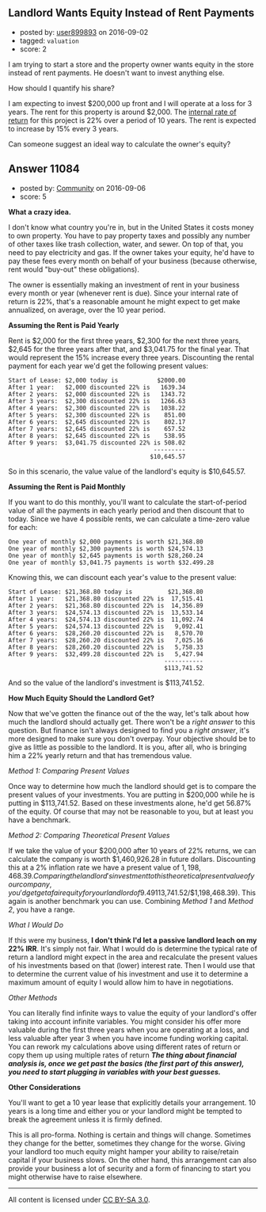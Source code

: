 ## Landlord Wants Equity Instead of Rent Payments

- posted by: [user899893](https://stackexchange.com/users/484305/user899893) on 2016-09-02
- tagged: `valuation`
- score: 2

I am trying to start a store and the property owner wants equity in the store instead of rent payments. He doesn't want to invest anything else.

How should I quantify his share?

I am expecting to invest $200,000 up front and I will operate at a loss for 3 years. The rent for this property is around $2,000. The [internal rate of return](http://www.investopedia.com/terms/i/irr.asp) for this project is 22% over a period of 10 years. The rent is expected to increase by 15% every 3 years. 

Can someone suggest an ideal way to calculate the owner's equity?


## Answer 11084

- posted by: [Community](https://stackexchange.com/users/-1/community) on 2016-09-06
- score: 5

**What a crazy idea.**

I don't know what country you're in, but in the United States it costs money to own property. You have to pay property taxes and possibly any number of other taxes like trash collection, water, and sewer. On top of that, you need to pay electricity and gas. If the owner takes your equity, he'd have to pay these fees every month on behalf of your business (because otherwise, rent would "buy-out" these obligations).

The owner is essentially making an investment of rent in your business every month or year (whenever rent is due). Since your internal rate of return is 22%, that's a reasonable amount he might expect to get make annualized, on average, over the 10 year period.

**Assuming the Rent is Paid Yearly**

Rent is $2,000 for the first three years, $2,300 for the next three years, $2,645 for the three years after that, and $3,041.75 for the final year. That would represent the 15% increase every three years. Discounting the rental payment for each year we'd get the following present values:

```
Start of Lease: $2,000 today is           $2000.00
After 1 year:   $2,000 discounted 22% is   1639.34
After 2 years:  $2,000 discounted 22% is   1343.72
After 3 years:  $2,300 discounted 22% is   1266.63
After 4 years:  $2,300 discounted 22% is   1038.22
After 5 years:  $2,300 discounted 22% is    851.00
After 6 years:  $2,645 discounted 22% is    802.17
After 7 years:  $2,645 discounted 22% is    657.52
After 8 years:  $2,645 discounted 22% is    538.95
After 9 years:  $3,041.75 discounted 22% is 508.02
                                         ---------
                                        $10,645.57
```

So in this scenario, the value value of the landlord's equity is $10,645.57.

**Assuming the Rent is Paid Monthly**

If you want to do this monthly, you'll want to calculate the start-of-period value of all the payments in each yearly period and then discount that to today. Since we have 4 possible rents, we can calculate a time-zero value for each:

```
One year of monthly $2,000 payments is worth $21,368.80
One year of monthly $2,300 payments is worth $24,574.13
One year of monthly $2,645 payments is worth $28,260.24
One year of monthly $3,041.75 payments is worth $32.499.28
```

Knowing this, we can discount each year's value to the present value:

```
Start of Lease: $21,368.80 today is          $21,368.80
After 1 year:   $21,368.80 discounted 22% is  17,515.41
After 2 years:  $21,368.80 discounted 22% is  14,356.89
After 3 years:  $24,574.13 discounted 22% is  13,533.14
After 4 years:  $24,574.13 discounted 22% is  11,092.74
After 5 years:  $24,574.13 discounted 22% is   9,092.41
After 6 years:  $28,260.20 discounted 22% is   8,570.70
After 7 years:  $28,260.20 discounted 22% is   7,025.16
After 8 years:  $28,260.20 discounted 22% is   5,758.33
After 9 years:  $32,499.28 discounted 22% is   5,427.94
                                            -----------
                                            $113,741.52
```

And so the value of the landlord's investment is $113,741.52.

**How Much Equity Should the Landlord Get?**

Now that we've gotten the finance out of the the way, let's talk about how much the landlord should actually get. There won't be a _right answer_ to this question. But finance isn't always designed to find you a _right answer_, it's more designed to make sure you don't overpay. Your objective should be to give as little as possible to the landlord. It is you, after all, who is bringing him a 22% yearly return and that has tremendous value.

_Method 1: Comparing Present Values_

Once way to determine how much the landlord should get is to compare the present values of your investments. You are putting in $200,000 while he is putting in $113,741.52. Based on these investments alone, he'd get 56.87% of the equity. Of course that may not be reasonable to you, but at least you have a benchmark.

_Method 2: Comparing Theoretical Present Values_

If we take the value of your $200,000 after 10 years of 22% returns, we can calculate the company is worth $1,460,926.28 in future dollars. Discounting this at a 2% inflation rate we have a present value of $1,198,468.39. Comparing the landlord's investment to this theoretical present value of your company, you'd get get a fair equity for your landlord of 9.49% ($113,741.52/$1,198,468.39). This again is another benchmark you can use. Combining _Method 1_ and _Method 2_, you have a range.

_What I Would Do_

If this were my business, **I don't think I'd let a passive landlord leach on my 22% IRR**. It's simply not fair. What I would do is determine the typical rate of return a landlord might expect in the area and recalculate the present values of his investments based on that (lower) interest rate. Then I would use that to determine the current value of his investment and use it to determine a maximum amount of equity I would allow him to have in negotiations.

_Other Methods_

You can literally find infinite ways to value the equity of your landlord's offer taking into account infinite variables. You might consider his offer more valuable during the first three years when you are operating at a loss, and less valuable after year 3 when you have income funding working capital. You can rework my calculations above using different rates of return or copy them up using multiple rates of return ***The thing about financial analysis is, once we get past the basics (the first part of this answer), you need to start plugging in variables with your best guesses.***

**Other Considerations**

You'll want to get a 10 year lease that explicitly details your arrangement. 10 years is a long time and either you or your landlord might be tempted to break the agreement unless it is firmly defined.

This is all pro-forma. Nothing is certain and things will change. Sometimes they change for the better, sometimes they change for the worse. Giving your landlord too much equity might hamper your ability to raise/retain capital if your business slows. On the other hand, this arrangement can also provide your business a lot of security and a form of financing to start you might otherwise have to raise elsewhere.



---

All content is licensed under [CC BY-SA 3.0](https://creativecommons.org/licenses/by-sa/3.0/).
